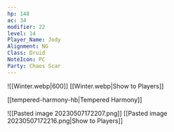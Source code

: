 ```yaml
---
hp: 148
ac: 34
modifier: 22
level: 14
Player_Name: Jody
Alignment: NG
Class: Druid
NoteIcon: PC
Party: Chaos Scar
---
```


![[Winter.webp|600]]
[[Winter.webp|Show to Players]]

[[tempered-harmony-hb|Tempered Harmony]]

![[Pasted image 20230507172207.png]]
[[Pasted image 20230507172216.png|Show to Players]]
